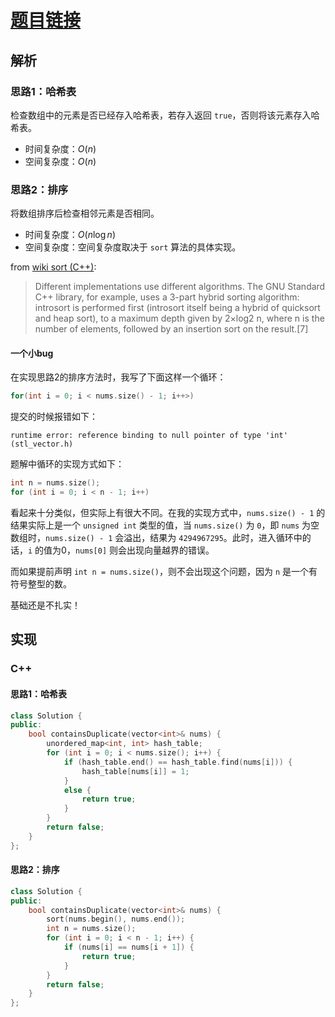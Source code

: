 # [题目链接](https://leetcode-cn.com/problems/contains-duplicate/)

## 解析

### 思路1：哈希表

检查数组中的元素是否已经存入哈希表，若存入返回 `true`，否则将该元素存入哈希表。

* 时间复杂度：$O(n)$
* 空间复杂度：$O(n)$

### 思路2：排序

将数组排序后检查相邻元素是否相同。

* 时间复杂度：$O(n\log n)$
* 空间复杂度：空间复杂度取决于 `sort` 算法的具体实现。

from [wiki sort (C++)](https://en.wikipedia.org/wiki/Sort_(C%2B%2B)): 
> Different implementations use different algorithms. The GNU Standard C++ library, for example, uses a 3-part hybrid sorting algorithm: introsort is performed first (introsort itself being a hybrid of quicksort and heap sort), to a maximum depth given by 2×log2 n, where n is the number of elements, followed by an insertion sort on the result.[7]

#### 一个小bug
在实现思路2的排序方法时，我写了下面这样一个循环：
```C++
for(int i = 0; i < nums.size() - 1; i++>)
```
提交的时候报错如下：
```
runtime error: reference binding to null pointer of type 'int' (stl_vector.h)
```

题解中循环的实现方式如下：
```C++
int n = nums.size();
for (int i = 0; i < n - 1; i++)
```
看起来十分类似，但实际上有很大不同。在我的实现方式中，`nums.size() - 1` 的结果实际上是一个 `unsigned int` 类型的值，当 `nums.size()` 为 `0`，即 `nums` 为空数组时，`nums.size() - 1` 会溢出，结果为 `4294967295`。此时，进入循环中的话，`i` 的值为0，`nums[0]` 则会出现向量越界的错误。

而如果提前声明 `int n = nums.size()`，则不会出现这个问题，因为 `n` 是一个有符号整型的数。

基础还是不扎实！

## 实现

### C++

#### 思路1：哈希表

```C++
class Solution {
public:
    bool containsDuplicate(vector<int>& nums) {
        unordered_map<int, int> hash_table;
        for (int i = 0; i < nums.size(); i++) {
            if (hash_table.end() == hash_table.find(nums[i])) {
                hash_table[nums[i]] = 1;
            }
            else {
                return true;
            }
        }
        return false;
    }
};
```

#### 思路2：排序
```C++
class Solution {
public:
    bool containsDuplicate(vector<int>& nums) {
        sort(nums.begin(), nums.end());
        int n = nums.size();
        for (int i = 0; i < n - 1; i++) {
            if (nums[i] == nums[i + 1]) {
                return true;
            }
        }
        return false;
    }
};
```